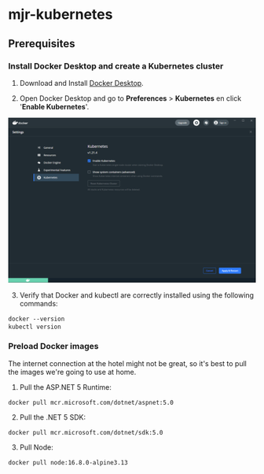 # mjr-kubernetes

## Prerequisites

### Install Docker Desktop and create a Kubernetes cluster

1. Download and Install [Docker Desktop](https://www.docker.com/products/docker-desktop).

2. Open Docker Desktop and go to **Preferences** > **Kubernetes** en click '**Enable Kubernetes**'.

![Enable Kubernetes](enable-kubernetes.png "Enable Kubernetes")

3. Verify that Docker and kubectl are correctly installed using the following commands:

```
docker --version
kubectl version
```

### Preload Docker images

The internet connection at the hotel might not be great, so it's best to pull the images we're going to use at home.

1. Pull the ASP.NET 5 Runtime:
   
```
docker pull mcr.microsoft.com/dotnet/aspnet:5.0
```

2. Pull the .NET 5 SDK:

```
docker pull mcr.microsoft.com/dotnet/sdk:5.0
```

3. Pull Node:

```
docker pull node:16.8.0-alpine3.13
```
